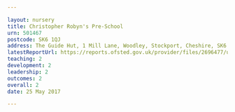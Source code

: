 ```yaml
---

layout: nursery
title: Christopher Robyn's Pre-School
urn: 501467
postcode: SK6 1QJ
address: The Guide Hut, 1 Mill Lane, Woodley, Stockport, Cheshire, SK6 1QJ
latestReportUrl: https://reports.ofsted.gov.uk/provider/files/2696477/urn/501467.pdf
teaching: 2
development: 2
leadership: 2
outcomes: 2
overall: 2
date: 25 May 2017

---
```

